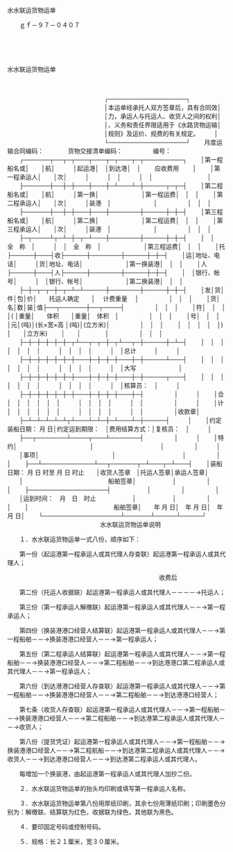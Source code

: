 



水水联运货物运单



 

　　ｇｆ－９７－０４０７

　　

　　


 水水联运货物运单



　　


　　　　　　　　　　　　　　　　┌──────────────────┐
　　　　　　　　　　　　　　　　│本运单经承托人双方签章后，具有合同效│
　　　　　　　　　　　　　　　　│力，承运人与托运人、收货人之间的权利│
　　　　　　　　　　　　　　　　│、义务和责任界限适用于《水路货物运输│
　　　　　　　　　　　　　　　　│规则》及运价、规费的有关规定。　　　│
　　　　　　　　　　　　　　　　└──────────────────┘
　　月度运输合同编码：　　　　货物交接清单编码：　　　　　编号：
　　┌──────┬──┬─┬───┬───┬─┬───┬─┬─────────┐
　　│第一程船名或│　　│航│　　　│起运港│　│到达港│　│　　 应收费用　　 │
　　│第一程承运人│　　│次│　　　│　　　│　│　　　│　│　　　　　　　　　│
　　├──────┼──┼─┼───┼───┼─┴───┴─┼─────┬─┬─┤
　　│第二程船名或│　　│航│　　　│第一换│　　　　　　　│第一程运费│　│　│
　　│第二程承运人│　　│次│　　　│装港　│　　　　　　　│　　　　　│　│　│
　　├──────┼──┼─┼───┼───┼───────┼─────┼─┼─┤
　　│第三程船名或│　　│航│　　　│第二换│　　　　　　　│第二程运费│　│　│
　　│第三程承运人│　　│次│　　　│装港　│　　　　　　　│　　　　　│　│　│
　　├─┬────┴┬─┴─┼─┬─┴───┼───────┼─────┼─┼─┤
　　│　│　全　称　│　　　│　│　全　称　│　　　　　　　│第三程运费│　│　│
　　│托├─────┼───┤收├─────┼───────┼─────┼─┼─┤
　　│运│地址、电话│　　　│货│地址、电话│　　　　　　　│第一换装港│　│　│
　　│人├─────┼───┤人├─────┼───────┼─────┼─┼─┤
　　│　│银行、帐号│　　　│　│银行、帐号│　　　　　　　│第二换装港│　│　│
　　├─┼─┬─┬─┼─┬─┴─┴─────┼───────┼─────┼─┼─┤
　　│发│货│件│包│价│　　托运人确定　　│　 计费重量　 │　　　　　│　│　│
　　│货│名│数│装│值├──┬──────┼──┬────┤　　　　　│　│　│
　　│符│　│　│　│( │重量│　　体积　　│重量│　体积　│　　　　　│　│　│
　　│号│　│　│　│元│(吨)│(长×宽×高 │(吨)│(立方米)│　　　　　│　│　│
　　│　│　│　│　│) │　　│立方米)　　 │　　│　　　　│　　　　　│　│　│
　　├─┼─┼─┼─┼─┼─┬┴──┬─┬─┼─┬┴──┬─┼─────┼─┴─┤
　　│　│　│　│　│　│　│　　　│　│　│　│　　　│　│总计　　　│　　　│
　　├─┼─┼─┼─┼─┼─┼───┼─┼─┼─┼───┼─┼─────┴───┤
　　│　│　│　│　│　│　│　　　│　│　│　│　　　│　│大写　　　　　　　│
　　├─┼─┼─┼─┼─┼─┼───┼─┼─┼─┼───┼─┼─────┬───┤
　　│　│　│　│　│　│　│　　　│　│　│　│　　　│　│核算员：　│　　　│
　　├─┼─┼─┼─┼─┼─┼───┼─┼─┼─┼───┼─┤　　　　　│　　　│
　　│合│　│　│　│　│　│　　　│　│　│　│　　　│　│　　　　　│　　　│
　　│计│　│　│　│　│　│　　　│　│　│　│　　　│　│　　　　　│收款章│
　　├─┴─┴─┴─┴─┴┬┴───┴─┴─┼─┴───┴─┼─────┤　　　│
　　│约定装船日期： 月 日│约定运到期限：　│费用结算方式：│复核员：　│　　　│
　　├──┬───────┴────┬───┴───────┤　　　　　│　　　│
　　│特约│　　　　　　　　　　　　│　　　　　　　　　　　│　　　　　│　　　│
　　│事项│　　　　　　　　　　　　│　　　　　　　　　　　│　　　　　│　　　│
　　├──┴────────────┴──┬──────┬─┴───┬─┴───┤
　　│装船日期： 月 日 时至 月 日 时止　　│收货人签章　│托运人签章│承运人签章│
　　│　　　　　　　　　　　　　　船舶签章│　　　　　　│　　　　　│　　　　　│
　　├──────────────────┤　　　　　　│　　　　　│　　　　　│
　　│运到时间：　月　日　时止　　　　　　│　　　　　　│　　　　　│　　　　　│
　　│　　　　　　　　　　　　　　船舶签章│　　年 月 日│　年 月 日│　年 月 日│
　　└──────────────────┴──────┴─────┴─────┘
　　
　　　　　　　　　　　　　水水联运货物运单说明　　

　　１．水水联运货物运单一式八份，顺序如下：

　　第一份（起运港第一程承运人或其代理人存查联）起运港第一程承运人或其代理人；

　　　　　　　　　　　　　　　　　　　　　　　　　收费后

　　第二份（托运人收据联）起运港第一程承运人或其代理人－－－－→托运人；

　　第三份（第一程承运人解缴联）起运港第一程承运人或其代理人－－→第一程承运人；

　　第四份（换装港港口经营人结算联）起运港第一程承运人或其代理人－－→第一程船舶－－→换装港港口经营人－－→第一程承运人；

　　第五份（第二程承运人结算联）起运港第一程承运人或其代理人－－→第一程船舶－－→换装港港口经营人－－→第二程船舶－－→到达港港口第二程承运人或其代理人－－→第一程承运人；

　　第六份（到达港港口经营人存查联）起运港第一程承运人或其代理人－－→第一程船舶－－→换装港港口经营人－－→第二程船舶－－→到达港港口经营人；

　　第七条（收货人存查联）起运港第一程承运人或其代理人－－→第一程船舶－－→换装港港口经营人－－→第二程船舶－－→到达港第二程承运人或其代理人－－→收货人；

　　第八份（提货凭证）起运港第一程承运人或其代理人－－→第一程船舶－－→换装港港口经营人－－→第二程航船－－→到达港第二程承运人或其代理人－－→收货人－－→到达港港口经营人－－→到达港第二程承运人或其代理人。

　　每增加一个换装港，由起运港第一程承运人或其代理人加抄二份。

　　２．水水联运货物运单的抬头均印刷或填写第一程承运人名称。

　　３．水水联运货物运单第八份用厚纸印刷，其余七份用薄纸印刷；印刷墨色分别为：解缴联、结算联为红色，收据联为绿色，其他联为黑色。

　　４．要印固定号码或控制号码。

　　５．规格：长２１厘米，宽３０厘米。
